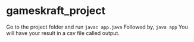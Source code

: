 # gameskraft_project

Go to the project folder and run ```javac app.java```
Followed by, ```java app```
You will have your result in a csv file called output.
